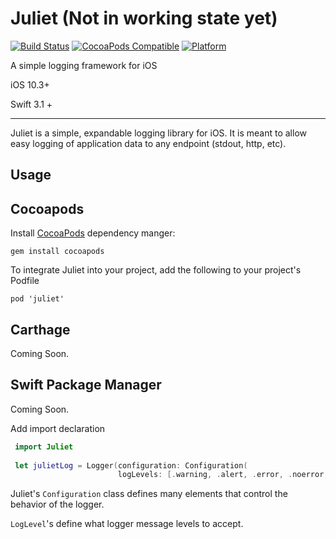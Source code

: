# Juliet (Not in working state yet)

[![Build Status](https://travis-ci.org/corey-rb/juliet.svg?branch=master)](https://travis-ci.org/corey-rb/juliet)
[![CocoaPods Compatible](https://img.shields.io/cocoapods/v/Juliet.svg)](https://img.shields.io/cocoapods/v/Juliet.svg)
[![Platform](https://img.shields.io/cocoapods/p/Juliet.svg?style=flat)](http://cocoadocs.org/docsets/Juliet)

A simple logging framework for iOS

iOS 10.3+

Swift 3.1 +

---

Juliet is a simple, expandable logging library for iOS.  It is meant to allow easy logging of application data to any endpoint (stdout, http, etc).

## Usage

## Cocoapods

Install [CocoaPods](https://cocoapods.org/) dependency manger:
```shell
gem install cocoapods
```

To integrate Juliet into your project, add the following to your project's Podfile

```
pod 'juliet'
```

## Carthage

Coming Soon.

## Swift Package Manager

Coming Soon.


Add import declaration 
```swift
 import Juliet
 
 let julietLog = Logger(configuration: Configuration(
                        logLevels: [.warning, .alert, .error, .noerror, .fatal], composer: .console))
```

Juliet's `Configuration` class defines many elements that control the behavior of the logger.  

`LogLevel`'s define what logger message levels to accept.
